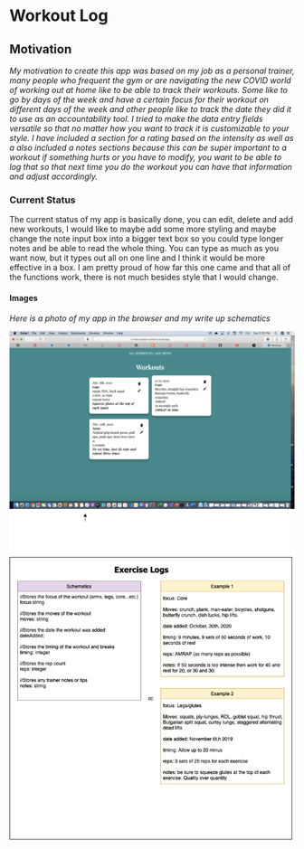 # Workout Log

## Motivation
_My motivation to create this app was based on my job as a personal trainer, many people who frequent the gym or are navigating the new COVID world of working out at home like to be able to track their workouts. Some like to go by days of the week and have a certain focus for their workout on different days of the week and other people like to track the date they did it to use as an accountability tool. I tried to make the data entry fields versatile so that no matter how you want to track it is customizable to your style. I have included a section for a rating based on the intensity as well as a  also included a notes sections because this can be super important to a workout if something hurts or you have to modify, you want to be able to log that so that next time you do the workout you can have that information and adjust accordingly._


### Current Status 
The current status of my app is basically done, you can edit, delete and add new workouts, I would like to maybe add some more styling and maybe change the note input box into a bigger text box so you could type longer notes and be able to read the whole thing. You can type as much as you want now, but it types out all on one line and I think it would be more effective in a box. I am pretty proud of how far this one came and that all of the functions work, there is not much besides style that I would change.

#### Images
_Here is a photo of my app in the browser and my write up schematics_

<img src="src/images/browser-screenshot.png" width="700">

<img src="src/images/schematics.png" width="500">

